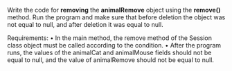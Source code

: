 Write the code for **removing** the **animalRemove** object using the **remove()** method. Run the program and make sure that before deletion the object was not equal to null, and after deletion it was equal to null.

Requirements:
•	In the main method, the remove method of the Session class object must be called according to the condition.
•	After the program runs, the values of the animalCat and animalMouse fields should not be equal to null, and the value of animalRemove should not be equal to null.